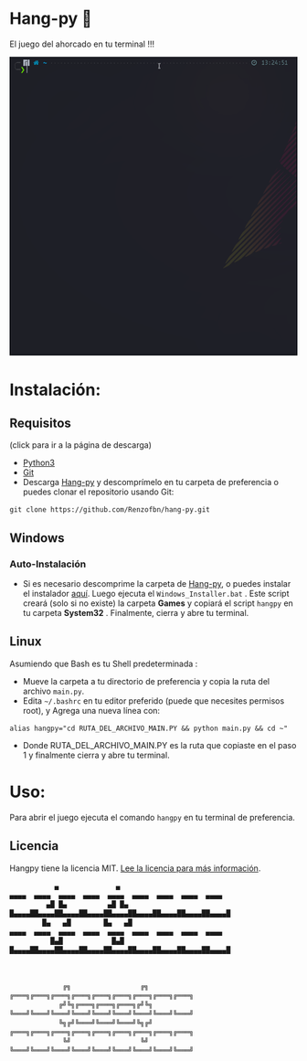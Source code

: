 # Hang-py 🐍

El juego del ahorcado en tu terminal !!!

![Preview Gif](https://raw.githubusercontent.com/Renzofbn/hang-py/main/preview.gif)

# Instalación:

## Requisitos
(click para ir a la página de descarga)

- [Python3](https://www.python.org/downloads/)
- [Git](https://git-scm.com/downloads)
- Descarga [Hang-py](https://github.com/Renzofbn/hang-py/archive/refs/heads/main.zip) y descomprímelo en tu carpeta de preferencia o puedes clonar el repositorio usando Git:

```
git clone https://github.com/Renzofbn/hang-py.git
```
## Windows

### Auto-Instalación

* Si es necesario descomprime la carpeta de [Hang-py](https://github.com/Renzofbn/hang-py/archive/refs/heads/main.zip), o puedes instalar el instalador [aquí](https://github.com/Renzofbn/hang-py/releases/download/hang_py_v0.35/Windows_Installer.bat). Luego ejecuta el ```Windows_Installer.bat``` . Este script creará (solo si no existe) la carpeta **Games** y copiará
el script ``` hangpy ``` en tu carpeta **System32** . Finalmente, cierra y abre tu terminal.

## Linux
Asumiendo que Bash es tu Shell predeterminada :
* Mueve la carpeta a tu directorio de preferencia y copia la ruta del archivo ``` main.py ```.
* Edita ``` ~/.bashrc ``` en tu editor preferido (puede que necesites permisos root), y Agrega una nueva línea con:
```
alias hangpy="cd RUTA_DEL_ARCHIVO_MAIN.PY && python main.py && cd ~"
```
* Donde RUTA_DEL_ARCHIVO_MAIN.PY es la ruta que copiaste en el paso 1 y finalmente cierra y abre tu terminal.

# Uso:
Para abrir el juego ejecuta el comando ``` hangpy ``` en tu terminal de preferencia.

## Licencia

Hangpy tiene la licencia MIT. [Lee la licencia para más información](https://github.com/Renzofbn/hang-py/blob/main/LICENSE).


               ▄              ▄                                                                                                                                                                   ▄▄▄▄  ▄▄▄▄  ▄▄▄▄  ▄▄▄▄  ▄▄▄▄  ▄▄▄▄  ▄▄▄▄  ▄▄▄▄  ▄▄▄▄    
             ▄█ █▄          ▄█ █▄                                                                                                                                                                █▄▄▄▄██▄▄▄▄██▄▄▄▄██▄▄▄▄██▄▄▄▄██▄▄▄▄██▄▄▄▄██▄▄▄▄██▄▄▄▄█   
            █▄   ▄█        █▄   ▄█                                                                                                                                                                ▄▄▄▄  ▄▄▄▄  ▄▄▄▄  ▄▄▄▄  ▄▄▄▄  ▄▄▄▄  ▄▄▄▄  ▄▄▄▄  ▄▄▄▄    
              █▄█            █▄█                                                                                                                                                                 █▄▄▄▄██▄▄▄▄██▄▄▄▄██▄▄▄▄██▄▄▄▄██▄▄▄▄██▄▄▄▄██▄▄▄▄██▄▄▄▄█   
                                                                                                                                                                                                                                                          
                                                                                                                                                                                                                                                                                                                                                                                                                                                                                                              
                                                                                                                                                                                                                                                                                                            
                 ╔╗                 ╔╗                                                                                                                                                                                                                     ╔═══╗╔═══╗╔═══╗╔═══╗╔═══╗╔═══╗╔═══╗╔═══╗╔═══╗    
                ╔╝╚╗╔═══╗╔═══╗╔═══╗╔╝╚╗                                                                                                                                                                                                                    ╚═══╝╚═══╝╚═══╝╚═══╝╚═══╝╚═══╝╚═══╝╚═══╝╚═══╝    
                ╚╗╔╝╚═══╝╚═══╝╚═══╝╚╗╔╝                                                                                                                                                                                                                    ╔═══╗╔═══╗╔═══╗╔═══╗╔═══╗╔═══╗╔═══╗╔═══╗╔═══╗    
                 ╚╝                 ╚╝                                                                                                                                                                                                                     ╚═══╝╚═══╝╚═══╝╚═══╝╚═══╝╚═══╝╚═══╝╚═══╝╚═══╝    
                                                                                                                                                                                                                                                                                                            
                                                                                                                                                                                                                                                                                                            
                                                        
                                                                                                                                                                                                                                                          

